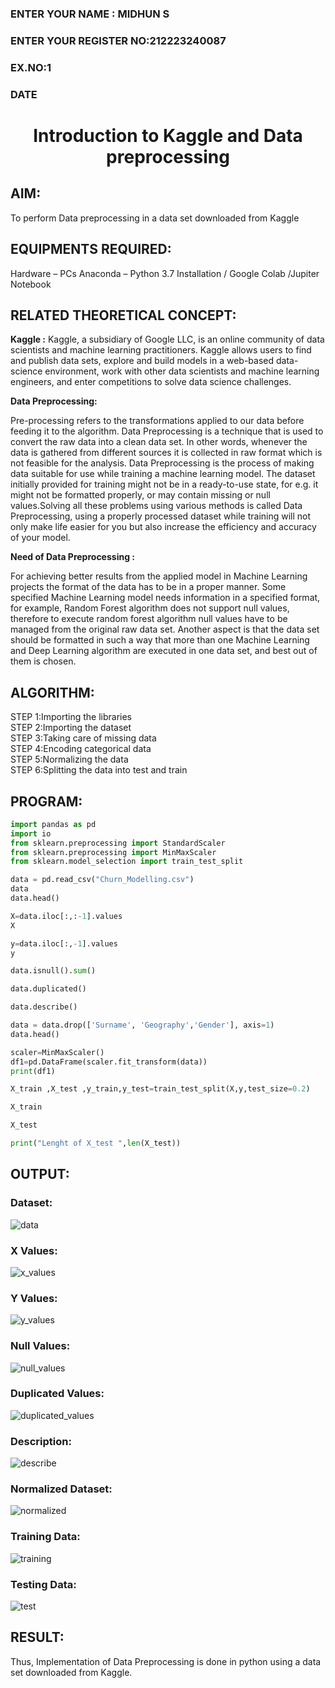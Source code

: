 <H3>ENTER YOUR NAME       : MIDHUN S</H3>
<H3>ENTER YOUR REGISTER NO:212223240087</H3>
<H3>EX.NO:1</H3>
<H3>DATE</H3>
<H1 ALIGN =CENTER> Introduction to Kaggle and Data preprocessing</H1>

## AIM:

To perform Data preprocessing in a data set downloaded from Kaggle

## EQUIPMENTS REQUIRED:
Hardware – PCs
Anaconda – Python 3.7 Installation / Google Colab /Jupiter Notebook

## RELATED THEORETICAL CONCEPT:

**Kaggle :**
Kaggle, a subsidiary of Google LLC, is an online community of data scientists and machine learning practitioners. Kaggle allows users to find and publish data sets, explore and build models in a web-based data-science environment, work with other data scientists and machine learning engineers, and enter competitions to solve data science challenges.

**Data Preprocessing:**

Pre-processing refers to the transformations applied to our data before feeding it to the algorithm. Data Preprocessing is a technique that is used to convert the raw data into a clean data set. In other words, whenever the data is gathered from different sources it is collected in raw format which is not feasible for the analysis.
Data Preprocessing is the process of making data suitable for use while training a machine learning model. The dataset initially provided for training might not be in a ready-to-use state, for e.g. it might not be formatted properly, or may contain missing or null values.Solving all these problems using various methods is called Data Preprocessing, using a properly processed dataset while training will not only make life easier for you but also increase the efficiency and accuracy of your model.

**Need of Data Preprocessing :**

For achieving better results from the applied model in Machine Learning projects the format of the data has to be in a proper manner. Some specified Machine Learning model needs information in a specified format, for example, Random Forest algorithm does not support null values, therefore to execute random forest algorithm null values have to be managed from the original raw data set.
Another aspect is that the data set should be formatted in such a way that more than one Machine Learning and Deep Learning algorithm are executed in one data set, and best out of them is chosen.


## ALGORITHM:
STEP 1:Importing the libraries<BR>
STEP 2:Importing the dataset<BR>
STEP 3:Taking care of missing data<BR>
STEP 4:Encoding categorical data<BR>
STEP 5:Normalizing the data<BR>
STEP 6:Splitting the data into test and train<BR>

##  PROGRAM:
```py
import pandas as pd
import io
from sklearn.preprocessing import StandardScaler
from sklearn.preprocessing import MinMaxScaler
from sklearn.model_selection import train_test_split

data = pd.read_csv("Churn_Modelling.csv")
data
data.head()

X=data.iloc[:,:-1].values
X

y=data.iloc[:,-1].values
y

data.isnull().sum()

data.duplicated()

data.describe()

data = data.drop(['Surname', 'Geography','Gender'], axis=1)
data.head()

scaler=MinMaxScaler()
df1=pd.DataFrame(scaler.fit_transform(data))
print(df1)

X_train ,X_test ,y_train,y_test=train_test_split(X,y,test_size=0.2)

X_train

X_test

print("Lenght of X_test ",len(X_test))


```
## OUTPUT:
### Dataset:
![data](https://github.com/user-attachments/assets/83723510-3ed2-4a42-a05d-90f5b6654a4d)

### X Values:
![x_values](https://github.com/user-attachments/assets/9f1e438a-2b13-4061-b628-b647a57493cb)

### Y Values:
![y_values](https://github.com/user-attachments/assets/50e9d665-b603-4d1d-9e4e-8276e62128d5)


### Null Values:
![null_values](https://github.com/user-attachments/assets/a372d295-d19a-48c2-90dd-58bf2659c841)

### Duplicated Values:
![duplicated_values](https://github.com/user-attachments/assets/1bc4bce8-7a57-4d3c-8589-ec5926324f32)

### Description:
![describe](https://github.com/user-attachments/assets/59861376-1d40-4211-8b1b-18658d8f0988)

### Normalized Dataset:
![normalized](https://github.com/user-attachments/assets/5f3572a6-d0b1-45bb-98ae-0cd3f0624117)

### Training Data:
![training ](https://github.com/user-attachments/assets/c8b45564-ddeb-435a-b3f5-054aaa7322b1)

### Testing Data:
![test](https://github.com/user-attachments/assets/52830e9c-da76-4c7f-b2f4-a3f278a3fc2f)



## RESULT:
Thus, Implementation of Data Preprocessing is done in python  using a data set downloaded from Kaggle.


